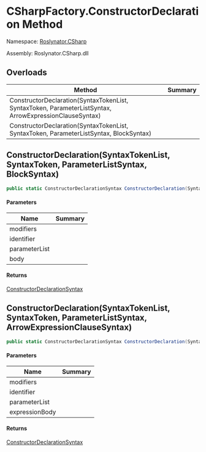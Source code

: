 # CSharpFactory\.ConstructorDeclaration Method

Namespace: [Roslynator.CSharp](../../README.md)

Assembly: Roslynator\.CSharp\.dll

## Overloads

| Method | Summary |
| ------ | ------- |
| ConstructorDeclaration\(SyntaxTokenList, SyntaxToken, ParameterListSyntax, ArrowExpressionClauseSyntax\) | |
| ConstructorDeclaration\(SyntaxTokenList, SyntaxToken, ParameterListSyntax, BlockSyntax\) | |

## ConstructorDeclaration\(SyntaxTokenList, SyntaxToken, ParameterListSyntax, BlockSyntax\)

```csharp
public static ConstructorDeclarationSyntax ConstructorDeclaration(SyntaxTokenList modifiers, SyntaxToken identifier, ParameterListSyntax parameterList, BlockSyntax body)
```

#### Parameters

| Name | Summary |
| ---- | ------- |
| modifiers | |
| identifier | |
| parameterList | |
| body | |

#### Returns

[ConstructorDeclarationSyntax](https://docs.microsoft.com/en-us/dotnet/api/microsoft.codeanalysis.csharp.syntax.constructordeclarationsyntax)


## ConstructorDeclaration\(SyntaxTokenList, SyntaxToken, ParameterListSyntax, ArrowExpressionClauseSyntax\)

```csharp
public static ConstructorDeclarationSyntax ConstructorDeclaration(SyntaxTokenList modifiers, SyntaxToken identifier, ParameterListSyntax parameterList, ArrowExpressionClauseSyntax expressionBody)
```

#### Parameters

| Name | Summary |
| ---- | ------- |
| modifiers | |
| identifier | |
| parameterList | |
| expressionBody | |

#### Returns

[ConstructorDeclarationSyntax](https://docs.microsoft.com/en-us/dotnet/api/microsoft.codeanalysis.csharp.syntax.constructordeclarationsyntax)



